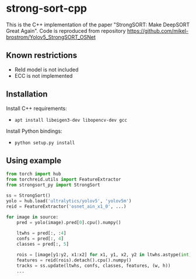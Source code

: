 strong-sort-cpp
===============

This is the C++ implementation of the paper "StrongSORT: Make DeepSORT Great Again". Code is reproduced from repository https://github.com/mikel-brostrom/Yolov5_StrongSORT_OSNet

Known restrictions
------------------

 - ReId model is not included
 - ECC is not implemented

Installation
------------

Install C++ requirements:
 - `apt install libeigen3-dev libopencv-dev gcc`

Install Python bindings:

 - `python setup.py install`

Using example 
---------

```python
from torch import hub
from torchreid.utils import FeatureExtractor
from strongsort_py import StrongSort

ss = StrongSort()
yolo = hub.load('ultralytics/yolov5', 'yolov5m')
reid = FeatureExtractor('osnet_ain_x1_0', ...)

for image in source:
    pred = yolo(image).pred[0].cpu().numpy()
    
    ltwhs = pred[:, :4]
    confs = pred[:, 4]
    classes = pred[:, 5]

    rois = [image[y1:y2, x1:x2] for x1, y1, x2, y2 in ltwhs.astype(int)]
    features = reid(rois).detach().cpu().numpy()
    tracks = ss.update(ltwhs, confs, classes, features, (w, h))
    ...
```
